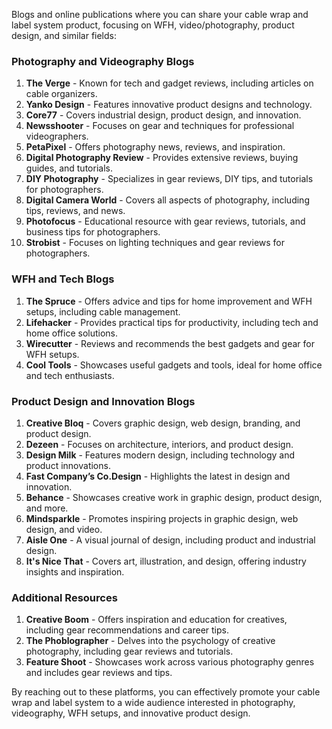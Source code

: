 Blogs and online publications where you can share your cable wrap and label system product, focusing on WFH, video/photography, product design, and similar fields:

### Photography and Videography Blogs
1. **The Verge** - Known for tech and gadget reviews, including articles on cable organizers.
2. **Yanko Design** - Features innovative product designs and technology.
3. **Core77** - Covers industrial design, product design, and innovation.
4. **Newsshooter** - Focuses on gear and techniques for professional videographers.
5. **PetaPixel** - Offers photography news, reviews, and inspiration.
6. **Digital Photography Review** - Provides extensive reviews, buying guides, and tutorials.
7. **DIY Photography** - Specializes in gear reviews, DIY tips, and tutorials for photographers.
8. **Digital Camera World** - Covers all aspects of photography, including tips, reviews, and news.
9. **Photofocus** - Educational resource with gear reviews, tutorials, and business tips for photographers.
10. **Strobist** - Focuses on lighting techniques and gear reviews for photographers.

### WFH and Tech Blogs
1. **The Spruce** - Offers advice and tips for home improvement and WFH setups, including cable management.
2. **Lifehacker** - Provides practical tips for productivity, including tech and home office solutions.
3. **Wirecutter** - Reviews and recommends the best gadgets and gear for WFH setups.
4. **Cool Tools** - Showcases useful gadgets and tools, ideal for home office and tech enthusiasts.

### Product Design and Innovation Blogs
1. **Creative Bloq** - Covers graphic design, web design, branding, and product design.
2. **Dezeen** - Focuses on architecture, interiors, and product design.
3. **Design Milk** - Features modern design, including technology and product innovations.
4. **Fast Company’s Co.Design** - Highlights the latest in design and innovation.
5. **Behance** - Showcases creative work in graphic design, product design, and more.
6. **Mindsparkle** - Promotes inspiring projects in graphic design, web design, and video.
7. **Aisle One** - A visual journal of design, including product and industrial design.
8. **It's Nice That** - Covers art, illustration, and design, offering industry insights and inspiration.

### Additional Resources
1. **Creative Boom** - Offers inspiration and education for creatives, including gear recommendations and career tips.
2. **The Phoblographer** - Delves into the psychology of creative photography, including gear reviews and tutorials.
3. **Feature Shoot** - Showcases work across various photography genres and includes gear reviews and tips.

By reaching out to these platforms, you can effectively promote your cable wrap and label system to a wide audience interested in photography, videography, WFH setups, and innovative product design.